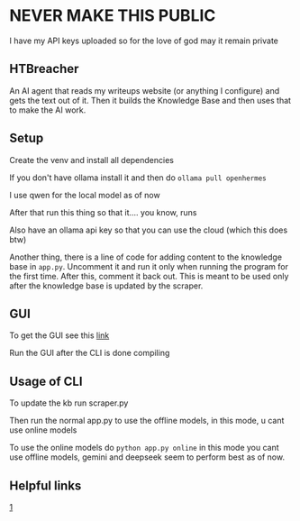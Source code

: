 # NEVER MAKE THIS PUBLIC

I have my API keys uploaded so for the love of god may it remain private

## HTBreacher

An AI agent that reads my writeups website (or anything I configure) and gets the text out of it. Then it builds the Knowledge Base and then uses that to make the AI work.

## Setup

Create the venv and install all dependencies

If you don't have ollama install it and then do `ollama pull openhermes`

I use qwen for the local model as of now

After that run this thing so that it.... you know, runs

Also have an ollama api key so that you can use the cloud (which this does btw)

Another thing, there is a line of code for adding content to the knowledge base in `app.py`. Uncomment it and run it only when running the program for the first time. After this, comment it back out. This is meant to be used only after the knowledge base is updated by the scraper.

## GUI

To get the GUI see this [link](https://github.com/agno-agi/agent-ui)

Run the GUI after the CLI is done compiling

## Usage of CLI

To update the kb run scraper.py

Then run the normal app.py to use the offline models, in this mode, u cant use online models

To use the online models do `python app.py online` in this mode you cant use offline models, gemini and deepseek seem to perform best as of now.

## Helpful links

[1](https://docs.ollama.com/cloud)
